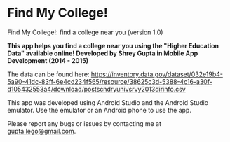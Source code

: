 Find My College!
==========

Find My College!: find a college near you (version 1.0)

**This app helps you find a college near you using the "Higher Education Data" available online! Developed by Shrey Gupta in Mobile App Development (2014 - 2015)**

The data can be found here: https://inventory.data.gov/dataset/032e19b4-5a90-41dc-83ff-6e4cd234f565/resource/38625c3d-5388-4c16-a30f-d105432553a4/download/postscndryunivsrvy2013dirinfo.csv

This app was developed using Android Studio and the Android Studio emulator. Use the emulator or an Android phone to use the app.

Please report any bugs or issues by contacting me at gupta.lego@gmail.com.
